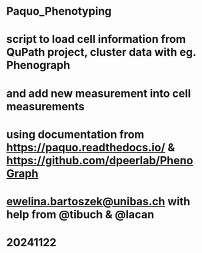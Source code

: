 # Paquo_Phenotyping

# script to load cell information from QuPath project, cluster data with eg. Phenograph
# and add new measurement into cell measurements 
# using documentation from https://paquo.readthedocs.io/ & https://github.com/dpeerlab/PhenoGraph
#
# ewelina.bartoszek@unibas.ch with help from @tibuch & @lacan
# 20241122
